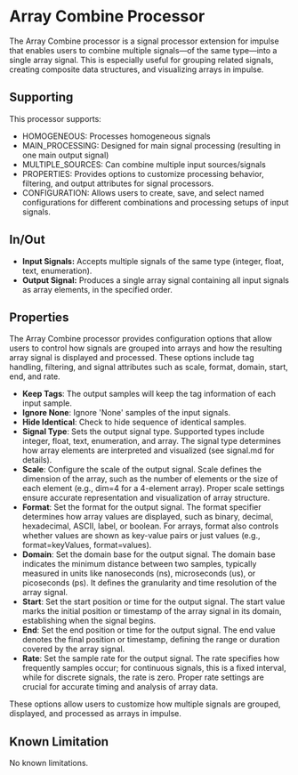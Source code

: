<!---
title: "Array Combine Processor"
author: "Thomas Haber"
keywords: [impulse, array combine, signal processor, array, combine, digital, extension, analysis, debugging]
description: "The Array Combine processor for impulse combines multiple signals into a single array signal, enabling advanced analysis and visualization of grouped data."
category: "impulse-reference"
tags:
  - reference
  - signal processor
docID: xxx
--->

# Array Combine Processor

The Array Combine processor is a signal processor extension for impulse that enables users to combine multiple signals—of the same type—into a single array signal. This is especially useful for grouping related signals, creating composite data structures, and visualizing arrays in impulse.

## Supporting

This processor supports:
- HOMOGENEOUS: Processes homogeneous signals
- MAIN_PROCESSING: Designed for main signal processing (resulting in one main output signal)
- MULTIPLE_SOURCES: Can combine multiple input sources/signals
- PROPERTIES: Provides options to customize processing behavior, filtering, and output attributes for signal processors.
- CONFIGURATION: Allows users to create, save, and select named configurations for different combinations and processing setups of input signals.

## In/Out

- **Input Signals:** Accepts multiple signals of the same type (integer, float, text, enumeration).
- **Output Signal:** Produces a single array signal containing all input signals as array elements, in the specified order.

## Properties

The Array Combine processor provides configuration options that allow users to control how signals are grouped into arrays and how the resulting array signal is displayed and processed. These options include tag handling, filtering, and signal attributes such as scale, format, domain, start, end, and rate.

- **Keep Tags**: The output samples will keep the tag information of each input sample.
- **Ignore None**: Ignore 'None' samples of the input signals.
- **Hide Identical**: Check to hide sequence of identical samples.
- **Signal Type**: Sets the output signal type. Supported types include integer, float, text, enumeration, and array. The signal type determines how array elements are interpreted and visualized (see signal.md for details).
- **Scale**: Configure the scale of the output signal. Scale defines the dimension of the array, such as the number of elements or the size of each element (e.g., dim=4 for a 4-element array). Proper scale settings ensure accurate representation and visualization of array structure.
- **Format**: Set the format for the output signal. The format specifier determines how array values are displayed, such as binary, decimal, hexadecimal, ASCII, label, or boolean. For arrays, format also controls whether values are shown as key-value pairs or just values (e.g., format=keyValues, format=values).
- **Domain**: Set the domain base for the output signal. The domain base indicates the minimum distance between two samples, typically measured in units like nanoseconds (ns), microseconds (us), or picoseconds (ps). It defines the granularity and time resolution of the array signal.
- **Start**: Set the start position or time for the output signal. The start value marks the initial position or timestamp of the array signal in its domain, establishing when the signal begins.
- **End**: Set the end position or time for the output signal. The end value denotes the final position or timestamp, defining the range or duration covered by the array signal.
- **Rate**: Set the sample rate for the output signal. The rate specifies how frequently samples occur; for continuous signals, this is a fixed interval, while for discrete signals, the rate is zero. Proper rate settings are crucial for accurate timing and analysis of array data.

These options allow users to customize how multiple signals are grouped, displayed, and processed as arrays in impulse.

## Known Limitation
No known limitations.